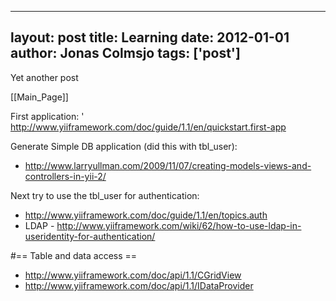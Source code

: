 
---
layout: post
title: Learning
date: 2012-01-01
author: Jonas Colmsjo
tags: ['post']
---

Yet another post





[[Main_Page]]

First application:
' http://www.yiiframework.com/doc/guide/1.1/en/quickstart.first-app

Generate Simple DB application (did this with tbl_user):
* http://www.larryullman.com/2009/11/07/creating-models-views-and-controllers-in-yii-2/

Next try to use the tbl_user for authentication:
* http://www.yiiframework.com/doc/guide/1.1/en/topics.auth
* LDAP - http://www.yiiframework.com/wiki/62/how-to-use-ldap-in-useridentity-for-authentication/


#== Table and data access ==

* http://www.yiiframework.com/doc/api/1.1/CGridView
* http://www.yiiframework.com/doc/api/1.1/IDataProvider
